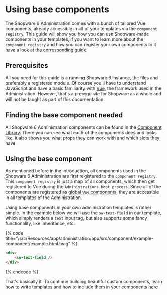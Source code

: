 # Using base components

The Shopware 6 Administration comes with a bunch of tailored Vue components, already accessible in all of your templates via the `component registry`.
This guide will show you how you can use Shopware-made components in your templates, 
if you want to learn more about the `component registry` and how you can register your own components to it have a look at the [corresponding guide](./add-custom-component.md)

## Prerequisites

All you need for this guide is a running Shopware 6 instance, the files and preferably a registered module. Of course you'll have to understand JavaScript and have a basic familiarity with [Vue](https://vuejs.org/), the framework used in the Administration. However, that's a prerequisite for Shopware as a whole and will not be taught as part of this documentation.

## Finding the base component needed

All Shopware 6 Administration components can be found in the [Component Library](https://component-library.shopware.com/). 
There you can see what each of the components does and looks like, it also shows you what props they can work with and which slots they have.

## Using the base component

As mentioned before in the introduction, all components used in the Shopware 6 Administration are first registered to the `component registry`.
This `component registry` is just a map of all components, which then get registered to Vue during the `Administrations boot process`.
Since all of the components are registered as [global `Vue` components](https://vuejs.org/v2/guide/components-registration.html#Global-Registration),
they are accessible in all templates of the Administration.

Using base components in your own administration templates is rather simple. In the example below we will use the `sw-text-field` in our template, which simply renders a `text` input tag, but also supports some fancy functionality, like inheritance, etc:

{% code title="<plugin-root>/src/Resources/app/administration/app/src/component/example-component/example.html.twig" %}
```html
<div>
    <sw-text-field />
</div>
```
{% endcode %}

That's basically it. To continue building beautiful custom components, learn how to write templates and how to include them in your components [here](./writing-templates.md)